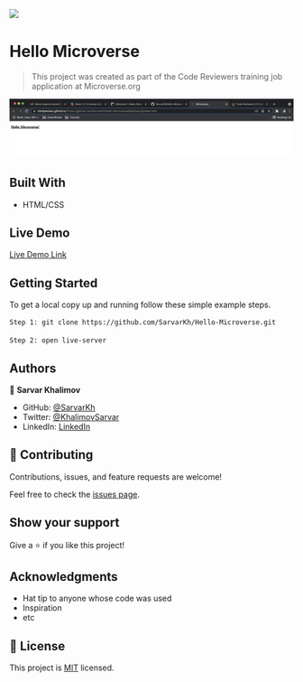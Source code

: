![](https://img.shields.io/badge/Microverse-blueviolet)

# Hello Microverse

> This project was created as part of the Code Reviewers training job application at Microverse.org

![screenshot](./app_screenshot.png)

## Built With

- HTML/CSS

## Live Demo

[Live Demo Link](https://htmlpreview.github.io/?https://github.com/SarvarKh/Hello-Microverse/blob/setup/index.html)


## Getting Started
To get a local copy up and running follow these simple example steps.

    Step 1: git clone https://github.com/SarvarKh/Hello-Microverse.git
    
    Step 2: open live-server



## Authors

👤 **Sarvar Khalimov**

- GitHub: [@SarvarKh](https://github.com/SarvarKh)
- Twitter: [@KhalimovSarvar](https://twitter.com/KhalimovSarvar)
- LinkedIn: [LinkedIn](https://www.linkedin.com/in/sarvar-khalimov)

## 🤝 Contributing

Contributions, issues, and feature requests are welcome!

Feel free to check the [issues page](../../issues/).

## Show your support

Give a ⭐️ if you like this project!

## Acknowledgments

- Hat tip to anyone whose code was used
- Inspiration
- etc

## 📝 License

This project is [MIT](./MIT.md) licensed.